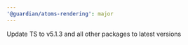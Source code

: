 ```yaml
---
'@guardian/atoms-rendering': major
---
```


Update TS to v5.1.3 and all other packages to latest versions
